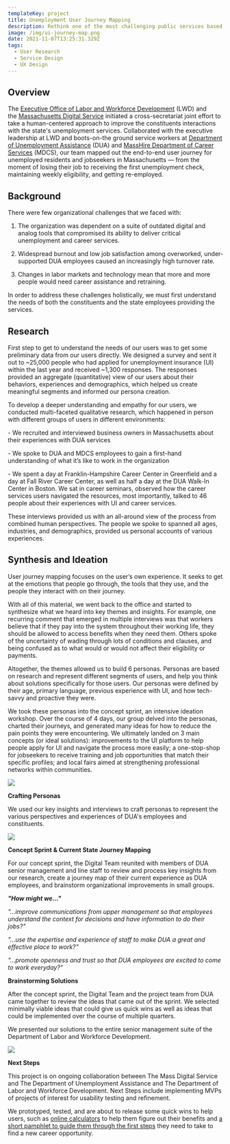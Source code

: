 ```yaml
---
templateKey: project
title: Unemployment User Journey Mapping
description: Rethink one of the most challenging public services based on end user needs
image: /img/ui-journey-map.png
date: 2021-11-07T13:25:31.329Z
tags:
  - User Research
  - Service Design
  - UX Design
---
```

## Overview

The [Executive Office of Labor and Workforce Development](https://www.mass.gov/orgs/executive-office-of-labor-and-workforce-development) (LWD) and the [Massachusetts Digital Service](https://www.mass.gov/orgs/digital-services) initiated a cross-secretariat joint effort to take a human-centered approach to improve the constituents interactions with the state's unemployment services. Collaborated with the executive leadership at LWD and boots-on-the ground service workers at [Department of Unemployment Assistance](https://www.mass.gov/orgs/department-of-unemployment-assistance) (DUA) and [MassHire Department of Career Services](https://www.mass.gov/orgs/masshire-department-of-career-services) (MDCS), our team mapped out the end-to-end user journey for unemployed residents and jobseekers in Massachusetts — from the moment of losing their job to receiving the first unemployment check, maintaining weekly eligibility, and getting re-employed.

## Background

There were few organizational challenges that we faced with: 

1. The organization was dependent on a suite of outdated digital and analog tools that compromised its ability to deliver critical unemployment and career services.

2. Widespread burnout and low job satisfaction among overworked, under-supported DUA employees caused an increasingly high turnover rate.

3. Changes in labor markets and technology mean that more and more people would need career assistance and retraining. 

In order to address these challenges holistically, we must first understand the needs of both the constituents and the state employees providing the services.

## Research

First step to get to understand the needs of our users was to get some preliminary data from our users directly. We designed a survey and sent it out to \~25,000 people who had applied for unemployment insurance (UI) within the last year and received \~1,300 responses. The responses provided an aggregate (quantitative) view of our users about their behaviors, experiences and demographics, which helped us create meaningful segments and informed our persona creation. 

To develop a deeper understanding and empathy for our users, we conducted multi-faceted qualitative research, which happened in person with different groups of users in different environments:

\- We recruited and interviewed business owners in Massachusetts about their experiences with DUA services

\- We spoke to DUA and MDCS employees to gain a first-hand understanding of what it’s like to work in the organization

\- We spent a day at Franklin-Hampshire Career Center in Greenfield and a day at Fall River Career Center, as well as half a day at the DUA Walk-In Center in Boston. We sat in career seminars, observed how the career services users navigated the resources, most importantly, talked to 46 people about their experiences with UI and career services.

These interviews provided us with an all-around view of the process from combined human perspectives. The people we spoke to spanned all ages, industries, and demographics, provided us personal accounts of various experiences. 

## Synthesis and Ideation

User journey mapping focuses on the user’s own experience. It seeks to get at the emotions that people go through, the tools that they use, and the people they interact with on their journey. 

With all of this material, we went back to the office and started to synthesize what we heard into key themes and insights. For example, one recurring comment that emerged in multiple interviews was that workers believe that if they pay into the system throughout their working life, they should be allowed to access benefits when they need them. Others spoke of the uncertainty of wading through lots of conditions and clauses, and being confused as to what would or would not affect their eligibility or payments.

Altogether, the themes allowed us to build 6 personas. Personas are based on research and represent different segments of users, and help you think about solutions specifically for those users. Our personas were defined by their age, primary language, previous experience with UI, and how tech-savvy and proactive they were.

We took these personas into the concept sprint, an intensive ideation workshop. Over the course of 4 days, our group delved into the personas, charted their journeys, and generated many ideas for how to reduce the pain points they were encountering. We ultimately landed on 3 main concepts (or ideal solutions): improvements to the UI platform to help people apply for UI and navigate the process more easily; a one-stop-shop for jobseekers to receive training and job opportunities that match their specific profiles; and local fairs aimed at strengthening professional networks within communities.

![](/img/ui-concept-sprint1.jpg)

**Crafting Personas**

We used our key insights and interviews to craft personas to represent the various perspectives and experiences of DUA's employees and constituents.

![](/img/ui-journey-map.png)

**Concept Sprint & Current State Journey Mapping** 

For our concept sprint, the Digital Team reunited with members of DUA senior management and line staff to review and process key insights from our research, create a journey map of their current experience as DUA employees, and brainstorm organizational improvements in small groups.

***"How might we..."***

*"...improve communications from upper management so that employees understand the context for decisions and have information to do their jobs?"*

*"...use the expertise and experience of staff to make DUA a great and effective place to work?"*

*"...promote openness and trust so that DUA employees are excited to come to work everyday?"*  

**Brainstorming Solutions** 

After the concept sprint, the Digital Team and the project team from DUA came together to review the ideas that came out of the sprint. We selected minimally viable ideas that could give us quick wins as well as ideas that could be implemented over the course of multiple quarters.

We presented our solutions to the entire senior management suite of the Department of Labor and Workforce Development. 

![](/img/ui-concep-sprint2.jpg)

**Next Steps**

This project is on ongoing collaboration between The Mass Digital Service and The Department of Unemployment Assistance and The Department of Labor and Workforce Development. Next Steps include implementing MVPs of projects of interest for usability testing and refinement.



We prototyped, tested, and are about to release some quick wins to help users, such as [online calculators](https://www.mass.gov/service-details/working-part-time-while-receiving-unemployment-benefits) to help them figure out their benefits and [a short pamphlet to guide them through the first steps](http://mass.gov/guides/what-to-do-if-youve-become-unemployed-in-massachusetts) they need to take to find a new career opportunity.